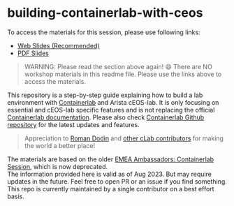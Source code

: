 # building-containerlab-with-ceos

To access the materials for this session, please use following links:

- [Web Slides (Recommended)](https://arista-netdevops-community.github.io/building-containerlab-with-ceos/)
- [PDF Slides](https://github.com/arista-netdevops-community/building-containerlab-with-ceos/blob/gh-pages/avd_extended_workshop.pdf)

> WARNING: Please read the section above again! :smile: There are NO workshop materials in this readme file. Please use the links above to access the materials.

This repository is a step-by-step guide explaining how to build a lab environment with [Containerlab](https://containerlab.srlinux.dev/) and Arista cEOS-lab. It is only focusing on essential and cEOS-lab specific features and is not replacing the official [Containerlab documentation](https://containerlab.srlinux.dev/). Please also check [Containerlab Github repository](https://github.com/srl-labs/containerlab) for the latest updates and features.

> Appreciation to [Roman Dodin](https://netdevops.me/) and [other cLab contributors](https://github.com/srl-labs/containerlab/graphs/contributors) for making the world a better place!

The materials are based on the older [EMEA Ambassadors: Containerlab Session](https://github.com/arista-netdevops-community/emea-ambassadors-containerlab-aug-2022), which is now deprecated.  
The information provided here is valid as of Aug 2023. But may require updates in the future. Feel free to open PR or an issue if you find something. This repo is currently maintained by a single contributor on a best effort basis.
